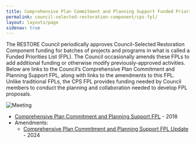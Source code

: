 ```yaml
---
title: Comprehensive Plan Commitment and Planning Support Funded Priorities List
permalink: council-selected-restoration-component/cps-fpl/
layout: layouts/page
sidenav: true
---
```


The RESTORE Council periodically approves Council-Selected Restoration Component funding for batches of projects and programs in what is called a Funded Priorities List (FPL). The Council occasionally amends these FPLs to add additional funding or otherwise modify previously-approved activities. Below are links to the Council’s Comprehensive Plan Commitment and Planning Support FPL, along with links to the amendments to this FPL. Unlike traditional FPLs, the CPS FPL provides funding needed by Council members to conduct the planning and collaboration needed to develop FPL proposals.

![Meeting ](/sites/default/files/styles/full_width/public/2025-03/20220518_090145_1.jpg?itok=AtbWJyxx)

- [Comprehensive Plan Commitment and Planning Support FPL](/sites/default/files/2025-01/2017_CPS_FPL_Final.pdf) - 2018
- Amendments:
  - [Comprehensive Plan Commitment and Planning Support FPL Update](/sites/default/files/2025-01/CPS_FPL_2023_Amendment_508.pdf) - 2024
